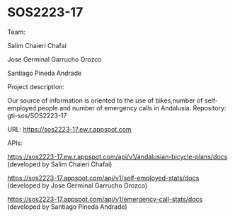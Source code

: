 # SOS2223-17



Team:

Salim Chaieri Chafai

Jose Germinal Garrucho Orozco

Santiago Pineda Andrade

Project description:

Our source of information is oriented to the use of bikes,number of self-employed people and number of emergency calls in Andalusia.
Repository: gti-sos/SOS2223-17


URL: https://sos2223-17.ew.r.appspot.com


APIs:

https://sos2223-17.ew.r.appspot.com/api/v1/andalusian-bicycle-plans/docs (developed by Salim Chaieri Chafai)

https://sos2223-17.appspot.com/api/v1/self-employed-stats/docs (developed by Jose Germinal Garrucho Orozco)

https://sos2223-17.appspot.com/api/v1/emergency-call-stats/docs (developed by Santiago Pineda Andrade)
